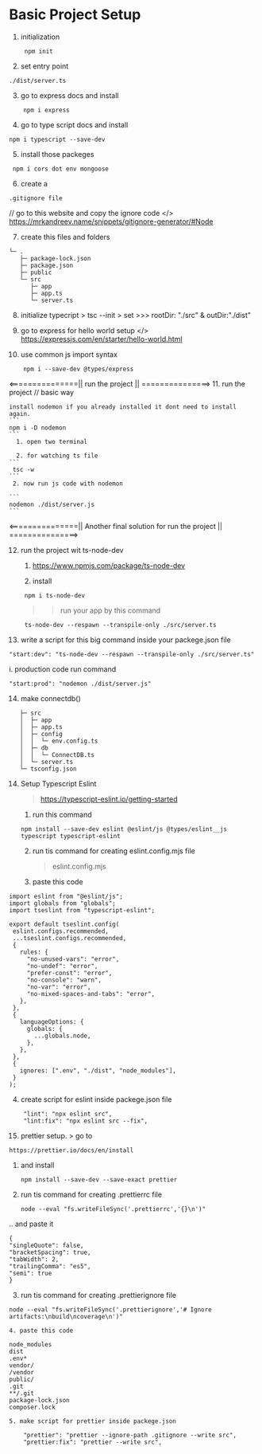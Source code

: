 # Basic Project Setup

1. initialization
   ```
    npm init
   ```
2. set entry point

```
./dist/server.ts
```

3. go to express docs and install

```
    npm i express
```

4. go to type script docs and install

```
npm i typescript --save-dev
```

5. install those packeges

```
 npm i cors dot env mongoose

```

6. create a

```
.gitignore file
```

// go to this website and copy the ignore code
</> https://mrkandreev.name/snippets/gitignore-generator/#Node

7. create this files and folders

```
└─ .
   ├─ package-lock.json
   ├─ package.json
   ├─ public
   └─ src
      ├─ app
      ├─ app.ts
      └─ server.ts

```

8. initialize typecript > tsc --init > set >>> rootDir: "./src" & outDir:"./dist"

9. go to express for hello world setup
   </> https://expressjs.com/en/starter/hello-world.html

10. use common js import syntax

```
    npm i --save-dev @types/express
```

<===============|| run the project || ===============> 11. run the project
// basic way

    install nodemon if you already installed it dont need to install again.
    ```
    npm i -D nodemon
    ```
      1. open two terminal

      2. for watching ts file
    ```
     tsc -w
    ```
     2. now run js code with nodemon

    ```
    nodemon ./dist/server.js
    ```

<===============|| Another final solution for run the project || ===============>

12. run the project wit ts-node-dev

    1. https://www.npmjs.com/package/ts-node-dev

    2. install

    ```
     npm i ts-node-dev
    ```

    > > run your app by this command

    ```
     ts-node-dev --respawn --transpile-only ./src/server.ts
    ```

13. write a script for this big command inside your packege.json file

```
"start:dev": "ts-node-dev --respawn --transpile-only ./src/server.ts"

```

i. production code run command

```
"start:prod": "nodemon ./dist/server.js"
```

14. make connectdb()

```
   ├─ src
   │  ├─ app
   │  ├─ app.ts
   │  ├─ config
   │  │  └─ env.config.ts
   │  ├─ db
   │  │  └─ ConnectDB.ts
   │  └─ server.ts
   └─ tsconfig.json
```

14. Setup Typescript Eslint

    > https://typescript-eslint.io/getting-started

    1.  run this command

    ```
    npm install --save-dev eslint @eslint/js @types/eslint__js typescript typescript-eslint
    ```

    2. run tis command for creating eslint.config.mjs file

       > eslint.config.mjs

    3. paste this code

```
import eslint from "@eslint/js";
import globals from "globals";
import tseslint from "typescript-eslint";

export default tseslint.config(
 eslint.configs.recommended,
 ...tseslint.configs.recommended,
 {
   rules: {
     "no-unused-vars": "error",
     "no-undef": "error",
     "prefer-const": "error",
     "no-console": "warn",
     "no-var": "error",
     "no-mixed-spaces-and-tabs": "error",
   },
 },
 {
   languageOptions: {
     globals: {
       ...globals.node,
     },
   },
 },
 {
   ignores: [".env", "./dist", "node_modules"],
 }
);
```

4. create script for eslint inside packege.json file

```
    "lint": "npx eslint src",
    "lint:fix": "npx eslint src --fix",
```

15. prettier setup. > go to

```
https://prettier.io/docs/en/install
```

1. and install

   ```
   npm install --save-dev --save-exact prettier
   ```

2. run tis command for creating .prettierrc file

   ```
   node --eval "fs.writeFileSync('.prettierrc','{}\n')"
   ```

.. and paste it

```
{
"singleQuote": false,
"bracketSpacing": true,
"tabWidth": 2,
"trailingComma": "es5",
"semi": true
}

```

3.  run tis command for creating .prettierignore file

```
node --eval "fs.writeFileSync('.prettierignore','# Ignore artifacts:\nbuild\ncoverage\n')"
```

    4. paste this code

```
node_modules
dist
.env*
vendor/
/vendor
public/
.git
**/.git
package-lock.json
composer.lock
```

    5. make script for prettier inside packege.json

```
    "prettier": "prettier --ignore-path .gitignore --write src",
    "prettier:fix": "prettier --write src",
```
